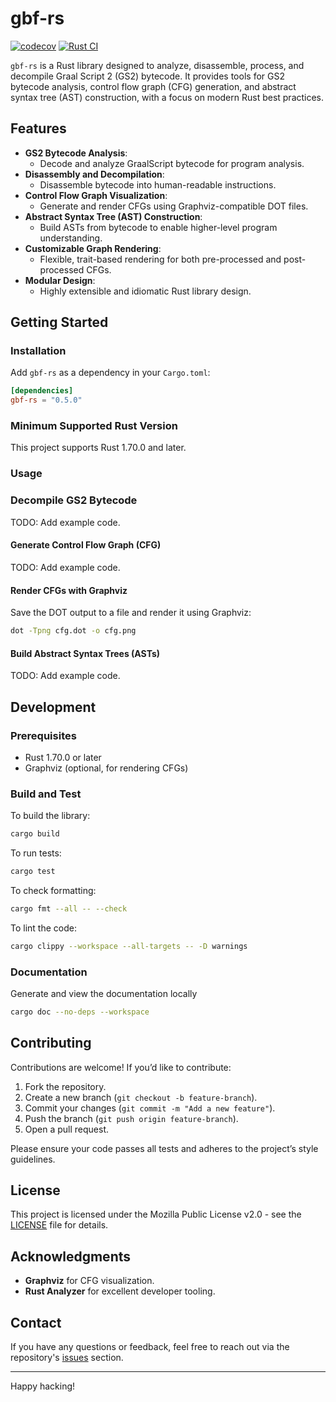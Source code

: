 # gbf-rs
[![codecov](https://codecov.io/gh/Preagonal/gbf-rs/graph/badge.svg?token=V66BCXQ5IX)](https://codecov.io/gh/Preagonal/gbf-rs)
[![Rust CI](https://github.com/cernec1999/gbf-rs/actions/workflows/rust-ci.yml/badge.svg)](https://github.com/cernec1999/gbf-rs/actions/workflows/rust-ci.yml)

`gbf-rs` is a Rust library designed to analyze, disassemble, process, and decompile Graal Script 2 (GS2) bytecode. It provides tools for GS2 bytecode analysis, control flow graph (CFG) generation, and abstract syntax tree (AST) construction, with a focus on modern Rust best practices.

## Features

- **GS2 Bytecode Analysis**:
  - Decode and analyze GraalScript bytecode for program analysis.
- **Disassembly and Decompilation**:
  - Disassemble bytecode into human-readable instructions.
- **Control Flow Graph Visualization**:
  - Generate and render CFGs using Graphviz-compatible DOT files.
- **Abstract Syntax Tree (AST) Construction**:
  - Build ASTs from bytecode to enable higher-level program understanding.
- **Customizable Graph Rendering**:
  - Flexible, trait-based rendering for both pre-processed and post-processed CFGs.
- **Modular Design**:
  - Highly extensible and idiomatic Rust library design.

## Getting Started

### Installation

Add `gbf-rs` as a dependency in your `Cargo.toml`:

```toml
[dependencies]
gbf-rs = "0.5.0"
```

### Minimum Supported Rust Version
This project supports Rust 1.70.0 and later.

### Usage

### Decompile GS2 Bytecode

TODO: Add example code.

#### Generate Control Flow Graph (CFG)

TODO: Add example code.

#### Render CFGs with Graphviz

Save the DOT output to a file and render it using Graphviz:

```bash
dot -Tpng cfg.dot -o cfg.png
```

#### Build Abstract Syntax Trees (ASTs)

TODO: Add example code.

## Development

### Prerequisites

- Rust 1.70.0 or later
- Graphviz (optional, for rendering CFGs)

### Build and Test

To build the library:

```bash
cargo build
```

To run tests:

```bash
cargo test
```

To check formatting:

```bash
cargo fmt --all -- --check
```

To lint the code:

```bash
cargo clippy --workspace --all-targets -- -D warnings
```

### Documentation

Generate and view the documentation locally

```bash
cargo doc --no-deps --workspace
```

## Contributing

Contributions are welcome! If you’d like to contribute:

1. Fork the repository.
2. Create a new branch (`git checkout -b feature-branch`).
3. Commit your changes (`git commit -m "Add a new feature"`).
4. Push the branch (`git push origin feature-branch`).
5. Open a pull request.

Please ensure your code passes all tests and adheres to the project’s style guidelines.

## License

This project is licensed under the Mozilla Public License v2.0 - see the [LICENSE](LICENSE) file for details.

## Acknowledgments

- **Graphviz** for CFG visualization.
- **Rust Analyzer** for excellent developer tooling.

## Contact

If you have any questions or feedback, feel free to reach out via the repository's [issues](https://github.com/cernec1999/gbf-rs/issues) section.

---

Happy hacking!

